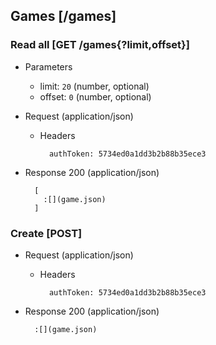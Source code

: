 ## Games [/games]

### Read all [GET /games{?limit,offset}]

+ Parameters
    + limit: `20` (number, optional)
    + offset: `0` (number, optional)

+ Request (application/json)

    + Headers

            authToken: 5734ed0a1dd3b2b88b35ece3

+ Response 200 (application/json)

        [
          :[](game.json)
        ]

### Create [POST]

+ Request (application/json)

    + Headers

            authToken: 5734ed0a1dd3b2b88b35ece3

+ Response 200 (application/json)

        :[](game.json)

